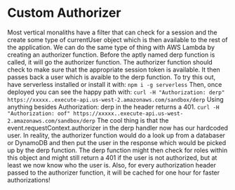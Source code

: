 # Custom Authorizer

Most vertical monaliths have a filter that can check for a session and the create some type of currentUser
object which is then available to the rest of the application. We can do the same type of thing with AWS Lambda by creating an authorizer function. Before the aptly named derp function is called, it will go the authorizer function. The authorizer function should check to make sure that the appropriate session token is available. It then passes back a user which is avaible to the derp function. To try this out, have serverless installed or install it with:
```npm i -g serverless```
Then, once deployed you can see the happy path with:
```curl -H "Authorization: derp" https://xxxxx..execute-api.us-west-2.amazonaws.com/sandbox/derp```
Using anything besides Authorization: derp in the header returns a 401.
```curl -H "Authorization: oof" https://xxxxx..execute-api.us-west-2.amazonaws.com/sandbox/derp```
The cool thing is that the event.requestContext.authorizer in the derp handler now has our hardcoded user. In reality, the authorizer function would do a look up from a databaser or DynamoDB and then put the user in the response which would be picked up by the derp function. The derp function might then check for roles within this object and might still return a 401 if the user is not authorized, but at least we now know who the user is. Also, for every authorization header passed to the authorizer function, it will be cached for one hour for faster authorizations!